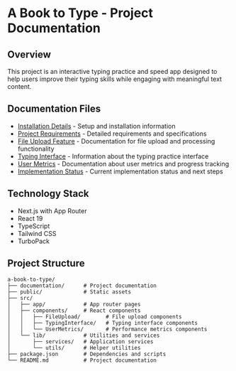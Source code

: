 # A Book to Type - Project Documentation

## Overview
This project is an interactive typing practice and speed app designed to help users improve their typing skills while engaging with meaningful text content.

## Documentation Files
- [Installation Details](installation.md) - Setup and installation information
- [Project Requirements](project-requirements.md) - Detailed requirements and specifications
- [File Upload Feature](file-upload.md) - Documentation for file upload and processing functionality
- [Typing Interface](typing-interface.md) - Information about the typing practice interface
- [User Metrics](user-metrics.md) - Documentation about user metrics and progress tracking
- [Implementation Status](implementation.md) - Current implementation status and next steps

## Technology Stack
- Next.js with App Router
- React 19
- TypeScript
- Tailwind CSS
- TurboPack

## Project Structure
```
a-book-to-type/
├── documentation/      # Project documentation
├── public/             # Static assets
├── src/
│   ├── app/            # App router pages
│   ├── components/     # React components
│   │   ├── FileUpload/        # File upload components
│   │   ├── TypingInterface/   # Typing interface components
│   │   └── UserMetrics/       # Performance metrics components
│   └── lib/            # Utilities and services
│       ├── services/   # Application services
│       └── utils/      # Helper utilities
├── package.json        # Dependencies and scripts
└── README.md           # Project documentation
``` 